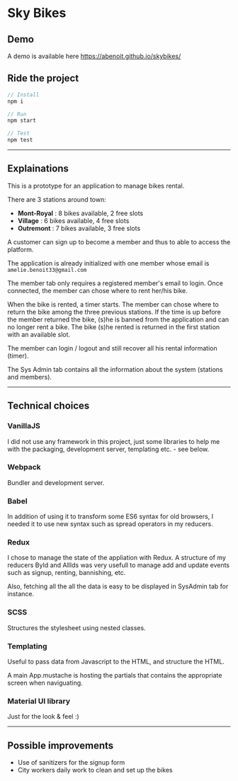 # Sky Bikes

## Demo
A demo is available here https://abenoit.github.io/skybikes/

## Ride the project

```javascript
// Install
npm i

// Run
npm start

// Test
npm test
```

---

## Explainations

This is a prototype for an application to manage bikes rental.

There are 3 stations around town:

- **Mont-Royal** : 8 bikes available, 2 free slots
- **Village** : 6 bikes available, 4 free slots
- **Outremont** : 7 bikes available, 3 free slots

A customer can sign up to become a member and thus to able to access the platform.

The application is already initialized with one member whose email is `amelie.benoit33@gmail.com`

The member tab only requires a registered member's email to login. Once connected, the member can chose where to rent her/his bike.

When the bike is rented, a timer starts. The member can chose where to return the bike among the three previous stations. If the time is up before the member returned the bike, (s)he is banned from the application and can no longer rent a bike. The bike (s)he rented is returned in the first station with an available slot.

The member can login / logout and still recover all his rental information (timer).

The Sys Admin tab contains all the information about the system (stations and members).

---

## Technical choices

### VanillaJS

I did not use any framework in this project, just some libraries to help me with the packaging, development server, templating etc. - see below.

### Webpack

Bundler and development server.

### Babel

In addition of using it to transform some ES6 syntax for old browsers, I needed it to use new syntax such as spread operators in my reducers.

### Redux

I chose to manage the state of the appliation with Redux. A structure of my reducers ById and AllIds was very usefull to manage add and update events such as signup, renting, bannishing, etc.

Also, fetching all the all the data is easy to be displayed in SysAdmin tab for instance.

### SCSS

Structures the stylesheet using nested classes.

### Templating

Useful to pass data from Javascript to the HTML, and structure the HTML.

A main App.mustache is hosting the partials that contains the appropriate screen when naviguating.

### Material UI library

Just for the look & feel :)

---

## Possible improvements

- Use of sanitizers for the signup form
- City workers daily work to clean and set up the bikes
